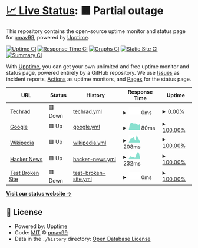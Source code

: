 # [📈 Live Status](https://pmav99.github.io/techrad-status): <!--live status--> **🟧 Partial outage**

This repository contains the open-source uptime monitor and status page for [pmav99](https://pmav99.github.io/techrad-status), powered by [Upptime](https://github.com/upptime/upptime).

[![Uptime CI](https://github.com/pmav99/techrad-status/workflows/Uptime%20CI/badge.svg)](https://github.com/pmav99/techrad-status/actions?query=workflow%3A%22Uptime+CI%22)
[![Response Time CI](https://github.com/pmav99/techrad-status/workflows/Response%20Time%20CI/badge.svg)](https://github.com/pmav99/techrad-status/actions?query=workflow%3A%22Response+Time+CI%22)
[![Graphs CI](https://github.com/pmav99/techrad-status/workflows/Graphs%20CI/badge.svg)](https://github.com/pmav99/techrad-status/actions?query=workflow%3A%22Graphs+CI%22)
[![Static Site CI](https://github.com/pmav99/techrad-status/workflows/Static%20Site%20CI/badge.svg)](https://github.com/pmav99/techrad-status/actions?query=workflow%3A%22Static+Site+CI%22)
[![Summary CI](https://github.com/pmav99/techrad-status/workflows/Summary%20CI/badge.svg)](https://github.com/pmav99/techrad-status/actions?query=workflow%3A%22Summary+CI%22)

With [Upptime](https://upptime.js.org), you can get your own unlimited and free uptime monitor and status page, powered entirely by a GitHub repository. We use [Issues](https://github.com/pmav99/techrad-status/issues) as incident reports, [Actions](https://github.com/pmav99/techrad-status/actions) as uptime monitors, and [Pages](https://pmav99.github.io/techrad-status) for the status page.

<!--start: status pages-->
<!-- This summary is generated by Upptime (https://github.com/upptime/upptime) -->
<!-- Do not edit this manually, your changes will be overwritten -->
<!-- prettier-ignore -->
| URL | Status | History | Response Time | Uptime |
| --- | ------ | ------- | ------------- | ------ |
| <img alt="" src="https://icons.duckduckgo.com/ip3/techrad.eu.ico" height="13"> [Techrad](https://techrad.eu) | 🟥 Down | [techrad.yml](https://github.com/pmav99/techrad-status/commits/HEAD/history/techrad.yml) | <details><summary><img alt="Response time graph" src="./graphs/techrad/response-time-week.png" height="20"> 0ms</summary><br><a href="https://pmav99.github.io/techrad-status/history/techrad"><img alt="Response time 1263" src="https://img.shields.io/endpoint?url=https%3A%2F%2Fraw.githubusercontent.com%2Fpmav99%2Ftechrad-status%2FHEAD%2Fapi%2Ftechrad%2Fresponse-time.json"></a><br><a href="https://pmav99.github.io/techrad-status/history/techrad"><img alt="24-hour response time 0" src="https://img.shields.io/endpoint?url=https%3A%2F%2Fraw.githubusercontent.com%2Fpmav99%2Ftechrad-status%2FHEAD%2Fapi%2Ftechrad%2Fresponse-time-day.json"></a><br><a href="https://pmav99.github.io/techrad-status/history/techrad"><img alt="7-day response time 0" src="https://img.shields.io/endpoint?url=https%3A%2F%2Fraw.githubusercontent.com%2Fpmav99%2Ftechrad-status%2FHEAD%2Fapi%2Ftechrad%2Fresponse-time-week.json"></a><br><a href="https://pmav99.github.io/techrad-status/history/techrad"><img alt="30-day response time 0" src="https://img.shields.io/endpoint?url=https%3A%2F%2Fraw.githubusercontent.com%2Fpmav99%2Ftechrad-status%2FHEAD%2Fapi%2Ftechrad%2Fresponse-time-month.json"></a><br><a href="https://pmav99.github.io/techrad-status/history/techrad"><img alt="1-year response time 1263" src="https://img.shields.io/endpoint?url=https%3A%2F%2Fraw.githubusercontent.com%2Fpmav99%2Ftechrad-status%2FHEAD%2Fapi%2Ftechrad%2Fresponse-time-year.json"></a></details> | <details><summary><a href="https://pmav99.github.io/techrad-status/history/techrad">0.00%</a></summary><a href="https://pmav99.github.io/techrad-status/history/techrad"><img alt="All-time uptime 66.12%" src="https://img.shields.io/endpoint?url=https%3A%2F%2Fraw.githubusercontent.com%2Fpmav99%2Ftechrad-status%2FHEAD%2Fapi%2Ftechrad%2Fuptime.json"></a><br><a href="https://pmav99.github.io/techrad-status/history/techrad"><img alt="24-hour uptime 0.00%" src="https://img.shields.io/endpoint?url=https%3A%2F%2Fraw.githubusercontent.com%2Fpmav99%2Ftechrad-status%2FHEAD%2Fapi%2Ftechrad%2Fuptime-day.json"></a><br><a href="https://pmav99.github.io/techrad-status/history/techrad"><img alt="7-day uptime 0.00%" src="https://img.shields.io/endpoint?url=https%3A%2F%2Fraw.githubusercontent.com%2Fpmav99%2Ftechrad-status%2FHEAD%2Fapi%2Ftechrad%2Fuptime-week.json"></a><br><a href="https://pmav99.github.io/techrad-status/history/techrad"><img alt="30-day uptime 1.38%" src="https://img.shields.io/endpoint?url=https%3A%2F%2Fraw.githubusercontent.com%2Fpmav99%2Ftechrad-status%2FHEAD%2Fapi%2Ftechrad%2Fuptime-month.json"></a><br><a href="https://pmav99.github.io/techrad-status/history/techrad"><img alt="1-year uptime 66.12%" src="https://img.shields.io/endpoint?url=https%3A%2F%2Fraw.githubusercontent.com%2Fpmav99%2Ftechrad-status%2FHEAD%2Fapi%2Ftechrad%2Fuptime-year.json"></a></details>
| <img alt="" src="https://icons.duckduckgo.com/ip3/www.google.com.ico" height="13"> [Google](https://www.google.com) | 🟩 Up | [google.yml](https://github.com/pmav99/techrad-status/commits/HEAD/history/google.yml) | <details><summary><img alt="Response time graph" src="./graphs/google/response-time-week.png" height="20"> 80ms</summary><br><a href="https://pmav99.github.io/techrad-status/history/google"><img alt="Response time 126" src="https://img.shields.io/endpoint?url=https%3A%2F%2Fraw.githubusercontent.com%2Fpmav99%2Ftechrad-status%2FHEAD%2Fapi%2Fgoogle%2Fresponse-time.json"></a><br><a href="https://pmav99.github.io/techrad-status/history/google"><img alt="24-hour response time 69" src="https://img.shields.io/endpoint?url=https%3A%2F%2Fraw.githubusercontent.com%2Fpmav99%2Ftechrad-status%2FHEAD%2Fapi%2Fgoogle%2Fresponse-time-day.json"></a><br><a href="https://pmav99.github.io/techrad-status/history/google"><img alt="7-day response time 80" src="https://img.shields.io/endpoint?url=https%3A%2F%2Fraw.githubusercontent.com%2Fpmav99%2Ftechrad-status%2FHEAD%2Fapi%2Fgoogle%2Fresponse-time-week.json"></a><br><a href="https://pmav99.github.io/techrad-status/history/google"><img alt="30-day response time 115" src="https://img.shields.io/endpoint?url=https%3A%2F%2Fraw.githubusercontent.com%2Fpmav99%2Ftechrad-status%2FHEAD%2Fapi%2Fgoogle%2Fresponse-time-month.json"></a><br><a href="https://pmav99.github.io/techrad-status/history/google"><img alt="1-year response time 126" src="https://img.shields.io/endpoint?url=https%3A%2F%2Fraw.githubusercontent.com%2Fpmav99%2Ftechrad-status%2FHEAD%2Fapi%2Fgoogle%2Fresponse-time-year.json"></a></details> | <details><summary><a href="https://pmav99.github.io/techrad-status/history/google">100.00%</a></summary><a href="https://pmav99.github.io/techrad-status/history/google"><img alt="All-time uptime 100.00%" src="https://img.shields.io/endpoint?url=https%3A%2F%2Fraw.githubusercontent.com%2Fpmav99%2Ftechrad-status%2FHEAD%2Fapi%2Fgoogle%2Fuptime.json"></a><br><a href="https://pmav99.github.io/techrad-status/history/google"><img alt="24-hour uptime 100.00%" src="https://img.shields.io/endpoint?url=https%3A%2F%2Fraw.githubusercontent.com%2Fpmav99%2Ftechrad-status%2FHEAD%2Fapi%2Fgoogle%2Fuptime-day.json"></a><br><a href="https://pmav99.github.io/techrad-status/history/google"><img alt="7-day uptime 100.00%" src="https://img.shields.io/endpoint?url=https%3A%2F%2Fraw.githubusercontent.com%2Fpmav99%2Ftechrad-status%2FHEAD%2Fapi%2Fgoogle%2Fuptime-week.json"></a><br><a href="https://pmav99.github.io/techrad-status/history/google"><img alt="30-day uptime 100.00%" src="https://img.shields.io/endpoint?url=https%3A%2F%2Fraw.githubusercontent.com%2Fpmav99%2Ftechrad-status%2FHEAD%2Fapi%2Fgoogle%2Fuptime-month.json"></a><br><a href="https://pmav99.github.io/techrad-status/history/google"><img alt="1-year uptime 100.00%" src="https://img.shields.io/endpoint?url=https%3A%2F%2Fraw.githubusercontent.com%2Fpmav99%2Ftechrad-status%2FHEAD%2Fapi%2Fgoogle%2Fuptime-year.json"></a></details>
| <img alt="" src="https://icons.duckduckgo.com/ip3/en.wikipedia.org.ico" height="13"> [Wikipedia](https://en.wikipedia.org) | 🟩 Up | [wikipedia.yml](https://github.com/pmav99/techrad-status/commits/HEAD/history/wikipedia.yml) | <details><summary><img alt="Response time graph" src="./graphs/wikipedia/response-time-week.png" height="20"> 208ms</summary><br><a href="https://pmav99.github.io/techrad-status/history/wikipedia"><img alt="Response time 207" src="https://img.shields.io/endpoint?url=https%3A%2F%2Fraw.githubusercontent.com%2Fpmav99%2Ftechrad-status%2FHEAD%2Fapi%2Fwikipedia%2Fresponse-time.json"></a><br><a href="https://pmav99.github.io/techrad-status/history/wikipedia"><img alt="24-hour response time 207" src="https://img.shields.io/endpoint?url=https%3A%2F%2Fraw.githubusercontent.com%2Fpmav99%2Ftechrad-status%2FHEAD%2Fapi%2Fwikipedia%2Fresponse-time-day.json"></a><br><a href="https://pmav99.github.io/techrad-status/history/wikipedia"><img alt="7-day response time 208" src="https://img.shields.io/endpoint?url=https%3A%2F%2Fraw.githubusercontent.com%2Fpmav99%2Ftechrad-status%2FHEAD%2Fapi%2Fwikipedia%2Fresponse-time-week.json"></a><br><a href="https://pmav99.github.io/techrad-status/history/wikipedia"><img alt="30-day response time 196" src="https://img.shields.io/endpoint?url=https%3A%2F%2Fraw.githubusercontent.com%2Fpmav99%2Ftechrad-status%2FHEAD%2Fapi%2Fwikipedia%2Fresponse-time-month.json"></a><br><a href="https://pmav99.github.io/techrad-status/history/wikipedia"><img alt="1-year response time 207" src="https://img.shields.io/endpoint?url=https%3A%2F%2Fraw.githubusercontent.com%2Fpmav99%2Ftechrad-status%2FHEAD%2Fapi%2Fwikipedia%2Fresponse-time-year.json"></a></details> | <details><summary><a href="https://pmav99.github.io/techrad-status/history/wikipedia">100.00%</a></summary><a href="https://pmav99.github.io/techrad-status/history/wikipedia"><img alt="All-time uptime 100.00%" src="https://img.shields.io/endpoint?url=https%3A%2F%2Fraw.githubusercontent.com%2Fpmav99%2Ftechrad-status%2FHEAD%2Fapi%2Fwikipedia%2Fuptime.json"></a><br><a href="https://pmav99.github.io/techrad-status/history/wikipedia"><img alt="24-hour uptime 100.00%" src="https://img.shields.io/endpoint?url=https%3A%2F%2Fraw.githubusercontent.com%2Fpmav99%2Ftechrad-status%2FHEAD%2Fapi%2Fwikipedia%2Fuptime-day.json"></a><br><a href="https://pmav99.github.io/techrad-status/history/wikipedia"><img alt="7-day uptime 100.00%" src="https://img.shields.io/endpoint?url=https%3A%2F%2Fraw.githubusercontent.com%2Fpmav99%2Ftechrad-status%2FHEAD%2Fapi%2Fwikipedia%2Fuptime-week.json"></a><br><a href="https://pmav99.github.io/techrad-status/history/wikipedia"><img alt="30-day uptime 100.00%" src="https://img.shields.io/endpoint?url=https%3A%2F%2Fraw.githubusercontent.com%2Fpmav99%2Ftechrad-status%2FHEAD%2Fapi%2Fwikipedia%2Fuptime-month.json"></a><br><a href="https://pmav99.github.io/techrad-status/history/wikipedia"><img alt="1-year uptime 100.00%" src="https://img.shields.io/endpoint?url=https%3A%2F%2Fraw.githubusercontent.com%2Fpmav99%2Ftechrad-status%2FHEAD%2Fapi%2Fwikipedia%2Fuptime-year.json"></a></details>
| <img alt="" src="https://icons.duckduckgo.com/ip3/news.ycombinator.com.ico" height="13"> [Hacker News](https://news.ycombinator.com) | 🟩 Up | [hacker-news.yml](https://github.com/pmav99/techrad-status/commits/HEAD/history/hacker-news.yml) | <details><summary><img alt="Response time graph" src="./graphs/hacker-news/response-time-week.png" height="20"> 232ms</summary><br><a href="https://pmav99.github.io/techrad-status/history/hacker-news"><img alt="Response time 285" src="https://img.shields.io/endpoint?url=https%3A%2F%2Fraw.githubusercontent.com%2Fpmav99%2Ftechrad-status%2FHEAD%2Fapi%2Fhacker-news%2Fresponse-time.json"></a><br><a href="https://pmav99.github.io/techrad-status/history/hacker-news"><img alt="24-hour response time 416" src="https://img.shields.io/endpoint?url=https%3A%2F%2Fraw.githubusercontent.com%2Fpmav99%2Ftechrad-status%2FHEAD%2Fapi%2Fhacker-news%2Fresponse-time-day.json"></a><br><a href="https://pmav99.github.io/techrad-status/history/hacker-news"><img alt="7-day response time 232" src="https://img.shields.io/endpoint?url=https%3A%2F%2Fraw.githubusercontent.com%2Fpmav99%2Ftechrad-status%2FHEAD%2Fapi%2Fhacker-news%2Fresponse-time-week.json"></a><br><a href="https://pmav99.github.io/techrad-status/history/hacker-news"><img alt="30-day response time 263" src="https://img.shields.io/endpoint?url=https%3A%2F%2Fraw.githubusercontent.com%2Fpmav99%2Ftechrad-status%2FHEAD%2Fapi%2Fhacker-news%2Fresponse-time-month.json"></a><br><a href="https://pmav99.github.io/techrad-status/history/hacker-news"><img alt="1-year response time 285" src="https://img.shields.io/endpoint?url=https%3A%2F%2Fraw.githubusercontent.com%2Fpmav99%2Ftechrad-status%2FHEAD%2Fapi%2Fhacker-news%2Fresponse-time-year.json"></a></details> | <details><summary><a href="https://pmav99.github.io/techrad-status/history/hacker-news">100.00%</a></summary><a href="https://pmav99.github.io/techrad-status/history/hacker-news"><img alt="All-time uptime 100.00%" src="https://img.shields.io/endpoint?url=https%3A%2F%2Fraw.githubusercontent.com%2Fpmav99%2Ftechrad-status%2FHEAD%2Fapi%2Fhacker-news%2Fuptime.json"></a><br><a href="https://pmav99.github.io/techrad-status/history/hacker-news"><img alt="24-hour uptime 100.00%" src="https://img.shields.io/endpoint?url=https%3A%2F%2Fraw.githubusercontent.com%2Fpmav99%2Ftechrad-status%2FHEAD%2Fapi%2Fhacker-news%2Fuptime-day.json"></a><br><a href="https://pmav99.github.io/techrad-status/history/hacker-news"><img alt="7-day uptime 100.00%" src="https://img.shields.io/endpoint?url=https%3A%2F%2Fraw.githubusercontent.com%2Fpmav99%2Ftechrad-status%2FHEAD%2Fapi%2Fhacker-news%2Fuptime-week.json"></a><br><a href="https://pmav99.github.io/techrad-status/history/hacker-news"><img alt="30-day uptime 100.00%" src="https://img.shields.io/endpoint?url=https%3A%2F%2Fraw.githubusercontent.com%2Fpmav99%2Ftechrad-status%2FHEAD%2Fapi%2Fhacker-news%2Fuptime-month.json"></a><br><a href="https://pmav99.github.io/techrad-status/history/hacker-news"><img alt="1-year uptime 100.00%" src="https://img.shields.io/endpoint?url=https%3A%2F%2Fraw.githubusercontent.com%2Fpmav99%2Ftechrad-status%2FHEAD%2Fapi%2Fhacker-news%2Fuptime-year.json"></a></details>
| <img alt="" src="https://icons.duckduckgo.com/ip3/thissitedoesnotexist.koj.co.ico" height="13"> [Test Broken Site](https://thissitedoesnotexist.koj.co) | 🟥 Down | [test-broken-site.yml](https://github.com/pmav99/techrad-status/commits/HEAD/history/test-broken-site.yml) | <details><summary><img alt="Response time graph" src="./graphs/test-broken-site/response-time-week.png" height="20"> 0ms</summary><br><a href="https://pmav99.github.io/techrad-status/history/test-broken-site"><img alt="Response time 0" src="https://img.shields.io/endpoint?url=https%3A%2F%2Fraw.githubusercontent.com%2Fpmav99%2Ftechrad-status%2FHEAD%2Fapi%2Ftest-broken-site%2Fresponse-time.json"></a><br><a href="https://pmav99.github.io/techrad-status/history/test-broken-site"><img alt="24-hour response time 0" src="https://img.shields.io/endpoint?url=https%3A%2F%2Fraw.githubusercontent.com%2Fpmav99%2Ftechrad-status%2FHEAD%2Fapi%2Ftest-broken-site%2Fresponse-time-day.json"></a><br><a href="https://pmav99.github.io/techrad-status/history/test-broken-site"><img alt="7-day response time 0" src="https://img.shields.io/endpoint?url=https%3A%2F%2Fraw.githubusercontent.com%2Fpmav99%2Ftechrad-status%2FHEAD%2Fapi%2Ftest-broken-site%2Fresponse-time-week.json"></a><br><a href="https://pmav99.github.io/techrad-status/history/test-broken-site"><img alt="30-day response time 0" src="https://img.shields.io/endpoint?url=https%3A%2F%2Fraw.githubusercontent.com%2Fpmav99%2Ftechrad-status%2FHEAD%2Fapi%2Ftest-broken-site%2Fresponse-time-month.json"></a><br><a href="https://pmav99.github.io/techrad-status/history/test-broken-site"><img alt="1-year response time 0" src="https://img.shields.io/endpoint?url=https%3A%2F%2Fraw.githubusercontent.com%2Fpmav99%2Ftechrad-status%2FHEAD%2Fapi%2Ftest-broken-site%2Fresponse-time-year.json"></a></details> | <details><summary><a href="https://pmav99.github.io/techrad-status/history/test-broken-site">100.00%</a></summary><a href="https://pmav99.github.io/techrad-status/history/test-broken-site"><img alt="All-time uptime 100.00%" src="https://img.shields.io/endpoint?url=https%3A%2F%2Fraw.githubusercontent.com%2Fpmav99%2Ftechrad-status%2FHEAD%2Fapi%2Ftest-broken-site%2Fuptime.json"></a><br><a href="https://pmav99.github.io/techrad-status/history/test-broken-site"><img alt="24-hour uptime 100.00%" src="https://img.shields.io/endpoint?url=https%3A%2F%2Fraw.githubusercontent.com%2Fpmav99%2Ftechrad-status%2FHEAD%2Fapi%2Ftest-broken-site%2Fuptime-day.json"></a><br><a href="https://pmav99.github.io/techrad-status/history/test-broken-site"><img alt="7-day uptime 100.00%" src="https://img.shields.io/endpoint?url=https%3A%2F%2Fraw.githubusercontent.com%2Fpmav99%2Ftechrad-status%2FHEAD%2Fapi%2Ftest-broken-site%2Fuptime-week.json"></a><br><a href="https://pmav99.github.io/techrad-status/history/test-broken-site"><img alt="30-day uptime 100.00%" src="https://img.shields.io/endpoint?url=https%3A%2F%2Fraw.githubusercontent.com%2Fpmav99%2Ftechrad-status%2FHEAD%2Fapi%2Ftest-broken-site%2Fuptime-month.json"></a><br><a href="https://pmav99.github.io/techrad-status/history/test-broken-site"><img alt="1-year uptime 100.00%" src="https://img.shields.io/endpoint?url=https%3A%2F%2Fraw.githubusercontent.com%2Fpmav99%2Ftechrad-status%2FHEAD%2Fapi%2Ftest-broken-site%2Fuptime-year.json"></a></details>

<!--end: status pages-->

[**Visit our status website →**](https://pmav99.github.io/techrad-status)

## 📄 License

- Powered by: [Upptime](https://github.com/upptime/upptime)
- Code: [MIT](./LICENSE) © [pmav99](https://pmav99.github.io/techrad-status)
- Data in the `./history` directory: [Open Database License](https://opendatacommons.org/licenses/odbl/1-0/)
